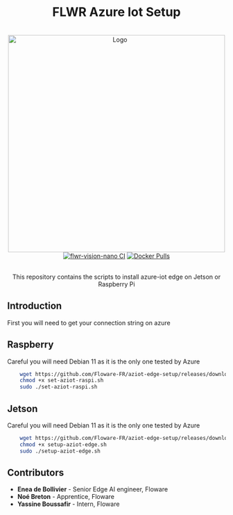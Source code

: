 <!-- Improved compatibility of back to top link: See: https://github.com/othneildrew/Best-README-Template/pull/73 -->
<a name="readme-top"></a>


<!-- PROJECT LOGO -->
<div align="center">

# FLWR Azure Iot Setup
<br />

<img src="https://github.com/Floware-FR/flwr-vision-nano/assets/94910317/02f9ff42-eb4a-4858-a23f-dd93c8d04c33" alt="Logo" width="500" height="500">

<div>
  <a href="https://github.com/Floware-FR/flwr-vision-nano/actions/workflows/build_and_push.yml"><img src="https://github.com/Floware-FR/flwr-vision-nano/actions/workflows/build_and_push.yml/badge.svg" alt="flwr-vision-nano CI"></a>
  <a href="https://hub.docker.com/r/noebrt/flwr-nano-app"><img src="https://img.shields.io/docker/pulls/noebrt/flwr-nano-app?logo=docker" alt="Docker Pulls"></a>
    <br>
</div>
<br>


This repository contains the scripts to install azure-iot edge on Jetson or Raspberry Pi

</div>

## Introduction

First you will need to get your connection string on azure




## Raspberry

Careful you will need Debian 11 as it is the only one tested by Azure

```bash
    wget https://github.com/Floware-FR/aziot-edge-setup/releases/download/3/set-aziot-raspi.sh
    chmod +x set-aziot-raspi.sh
    sudo ./set-aziot-raspi.sh
```

## Jetson

Careful you will need Debian 11 as it is the only one tested by Azure

```bash
    wget https://github.com/Floware-FR/aziot-edge-setup/releases/download/1/setup-aziot-edge.sh
    chmod +x setup-aziot-edge.sh
    sudo ./setup-aziot-edge.sh
```


## Contributors

- **Enea de Bollivier** - Senior Edge AI engineer, Floware
- **Noé Breton** - Apprentice, Floware
- **Yassine Boussafir** - Intern, Floware

